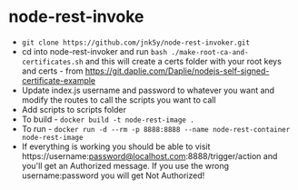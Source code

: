 # node-rest-invoke
* `git clone https://github.com/jnk5y/node-rest-invoker.git`
* cd into node-rest-invoker and run `bash ./make-root-ca-and-certificates.sh` and this will create a certs folder with your root keys and certs - from https://git.daplie.com/Daplie/nodejs-self-signed-certificate-example
* Update index.js username and password to whatever you want and modify the routes to call the scripts you want to call
* Add scripts to scripts folder
* To build - `docker build -t node-rest-image .`
* To run - `docker run -d --rm -p 8888:8888 --name node-rest-container node-rest-image`
* If everything is working you should be able to visit https://username:password@localhost.com:8888/trigger/action and you'll get an Authorized message. If you use the wrong username:password you will get Not Authorized!
